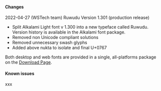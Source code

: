 
#### Changes

2022-04-27 (WSTech team) Ruwudu Version 1.301 (production release)

- Split Alkalami Light font v 1.300 into a new typeface called Ruwudu. Version history is available in the Alkalami font package.
- Removed non Unicode compliant solutions
- Removed unnecessary swash glyphs
- Added above nukta to isolate and final U+0767
  
Both desktop and web fonts are provided in a single, all-platforms package on the [Download Page](https://software.sil.org/ruwudu#download).

#### Known issues

xxx
